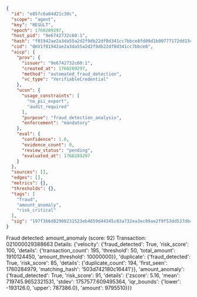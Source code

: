 ```json
{
  "id": "e85fc6a84d21c30c",
  "scope": "agent",
  "key": "RESULT",
  "epoch": 1760289297,
  "host_pid": "9e6742732c60:1",
  "hash": "f01942ae2a3da55a2d2f9db22df8d341cc7bbce8fd09d1b00777172dd15cfaee",
  "cid": "QmV1f01942ae2a3da55a2d2f9db22df8d341cc7bbce8",
  "aicp": {
    "prov": {
      "issuer": "9e6742732c60:1",
      "created_at": 1760289297,
      "method": "automated_fraud_detection",
      "vc_type": "VerifiableCredential"
    },
    "ucon": {
      "usage_constraints": [
        "no_pii_export",
        "audit_required"
      ],
      "purpose": "fraud_detection_analysis",
      "enforcement": "mandatory"
    },
    "eval": {
      "confidence": 1.0,
      "evidence_count": 0,
      "review_status": "pending",
      "evaluated_at": 1760289297
    }
  },
  "sources": [],
  "edges": [],
  "metrics": {},
  "thresholds": {},
  "tags": [
    "fraud",
    "amount_anomaly",
    "risk_critical"
  ],
  "sig": "197f366d82908231523eb4859d44345c83a732ea3ec09ae2f9f53dd537db490c"
}
```

Fraud detected: amount_anomaly (score: 92)
Transaction: 021000029388663
Details: {'velocity': {'fraud_detected': True, 'risk_score': 100, 'details': {'transaction_count': 195, 'threshold': 50, 'total_amount': 1910124450, 'amount_threshold': 10000000}}, 'duplicate': {'fraud_detected': True, 'risk_score': 85, 'details': {'duplicate_count': 194, 'first_seen': 1760284979, 'matching_hash': '503d742180c16441'}}, 'amount_anomaly': {'fraud_detected': True, 'risk_score': 91, 'details': {'zscore': 5.16, 'mean': 719745.9652321531, 'stdev': 1757577.609495364, 'iqr_bounds': {'lower': -193126.0, 'upper': 787386.0}, 'amount': 9795510}}}